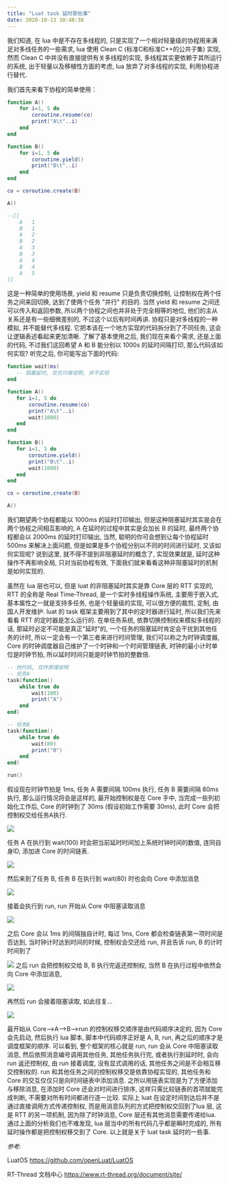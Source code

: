 ```yaml
---
title: "Luat task 延时那些事"
date: 2020-10-13 10:48:38
---
```


我们知道, 在 lua 中是不存在多线程的, 只是实现了一个相对轻量级的协程用来满足对多线任务的一些需求, lua 使用 Clean C (标准C和标准C++的公共子集) 实现, 然而 Clean C 中并没有直接提供有关多线程的实现, 多线程其实更依赖于其所运行的系统, 出于轻量以及移植性方面的考虑, lua 放弃了对多线程的实现, 利用协程进行替代.

我们首先来看下协程的简单使用：

```lua
function A()
    for i=1, 5 do
        coroutine.resume(co)
        print("A\t"..i)
    end
end

function B()
    for i=1, 5 do
        coroutine.yield()
        print("B\t"..i)
    end
end

co = coroutine.create(B)

A()

--[[
    A	1
    B	1
    A	2
    B	2
    A	3
    B	3
    A	4
    B	4
    A	5
]]
```

这是一种简单的使用场景, yield 和 resume 只是负责切换控制, 让控制权在两个任务之间来回切换, 达到了使两个任务 "并行" 的目的. 当然 yield 和 resume 之间还可以传入和返回参数, 所以两个协程之间也并非处于完全相等的地位, 他们的主从关系还是有一些细微差别的, 不过这个以后有时间再讲. 协程只是对多线程的一种模拟, 并不能替代多线程. 它把本该在一个地方实现的代码拆分到了不同任务, 这会让逻辑表述看起来更加清晰. 了解了基本使用之后, 我们现在来看个需求, 还是上面的代码, 不过我们这回希望 A 和 B 能分别以 1000s 的延时间隔打印, 那么代码该如何实现? 听完之后, 你可能写出下面的代码:

 ```lua
function wait(ms)
    -- 阻塞延时, 仅仅只做说明, 并不实现
end

function A()
    for i=1, 5 do
        coroutine.resume(co)
        print("A\t"..i)
        wait(1000)
    end
end

function B()
    for i=1, 5 do
        coroutine.yield()
        print("B\t"..i)
        wait(1000)
    end
end

co = coroutine.create(B)

A()
```
我们期望两个协程都能以 1000ms 的延时打印输出, 但是这种阻塞延时其实是会在两个协程之间相互影响的, A 在延时的过程中其实是会加长 B 的延时, 最终两个协程都会以 2000ms 的延时打印输出, 当然, 聪明的你可会想到让每个协程延时 500ms 来解决上面问题, 但是如果是多个协程分别以不同的时间进行延时, 又该如何实现呢? 说到这里, 就不得不提到非阻塞延时的概念了, 实现效果就是, 延时这种操作不再影响全局, 只对当前协程有效, 下面我们就来看看这种非阻塞延时的机制是如何实现的.

虽然在 lua 层也可以, 但是 luat 的非阻塞延时其实是靠 Core 层的 RTT 实现的, RTT 的全称是 Real Time-Thread, 是一个实时多线程操作系统, 主要用于嵌入式, 基本属性之一就是支持多任务, 也是个轻量级的实现, 可以很方便的裁剪, 定制, 由国人开发维护. luat 的 task 框架主要用到了其中的定时器进行延时, 所以我们先来看看 RTT 的定时器是怎么运行的. 在单任务系统, 依靠切换控制权来模拟多线程的话, 那延时必定不可能是真正"延时"的, 一个任务的阻塞延时肯定会干扰到其他任务的计时, 所以一定会有一个第三者来进行时间管理, 我们可以称之为时钟调度器, Core 的时钟调度器自己维护了一个时钟和一个时间管理链表, 时钟的最小计时单位是时钟节拍, 所以延时时间只能是时钟节拍的整数倍.
```lua
-- 伪代码, 仅作原理说明
-- 任务A
task(function()
    while true do
        wait(100)
        print("A")
    end
end)

-- 任务B
task(function()
    while true do
        wait(80)
        print("B")
    end
end)

run()
```

假设现在时钟节拍是 1ms, 任务 A 需要间隔 100ms 执行, 任务 B 需要间隔 80ms 执行, 那么运行情况将会是这样的, 最开始控制权是在 Core 手中, 当完成一些列初始化工作后, Core 的时钟到了 30ms (假设初始工作需要 30ms), 此时 Core 会把控制权交给任务A执行.　

![](http://openluat-luatcommunity.oss-cn-hangzhou.aliyuncs.com/images/20201013103134268_1.png)

任务 A 在执行到 wait(100) 时会把当前延时时间加上系统时钟时间的数值, 连同自身ID, 添加进 Core 的时间链表.

![](http://openluat-luatcommunity.oss-cn-hangzhou.aliyuncs.com/images/20201013103148716_2.png)



然后来到了任务 B, 任务 B 在执行到 wait(80) 时也会向 Core 中添加消息

![](http://openluat-luatcommunity.oss-cn-hangzhou.aliyuncs.com/images/20201013103201354_3.png)


接着会执行到 run, run 开始从 Core 中阻塞读取消息

![](http://openluat-luatcommunity.oss-cn-hangzhou.aliyuncs.com/images/20201013103213587_4.png)


之后 Core 会以 1ms 的间隔独自计时, 每过 1ms, Core 都会检查链表第一项时间是否达到, 当时钟计时达到时间的时候, 控制权会交还给 run, 并且告诉 run, B 的计时时间到了

![](http://openluat-luatcommunity.oss-cn-hangzhou.aliyuncs.com/images/20201013103248990_5.png)
之后 run 会把控制权交给 B, B 执行完返还控制权, 当然 B 在执行过程中依然会向 Core 中添加消息,

![](http://openluat-luatcommunity.oss-cn-hangzhou.aliyuncs.com/images/20201013103314271_678.png)


再然后 run 会接着阻塞读取, 如此往复...

![](http://openluat-luatcommunity.oss-cn-hangzhou.aliyuncs.com/images/20201013103332981_910.png)

最开始从 Core-->A-->B-->run 的控制权移交顺序是由代码顺序决定的, 因为 Core 会先启动, 然后执行 lua 脚本, 脚本中代码顺序正好是 A, B, run, 再之后的顺序才是调度框架的顺序. 可以看到, 整个框架的核心就是 run, run 会从 Core 中阻塞读取消息, 然后依照消息编号调用其他任务, 其他任务执行完, 或者执行到延时时, 会向 run 返还控制权, 由 run 接着调度, 没有显式调用的话, 其他任务之间是不会相互移交控制权的. run 和其他任务之间的控制权移交是依靠协程实现的, 其他任务和 Core 的交互仅仅只是向时间链表中添加消息. 之所以用链表实现是为了方便添加与移除消息, 在添加时 Core 还会对时间进行排序, 这样只需比较链表的首项就能完成判断, 不需要对所有时间都进行逐一比较.
实际上 luat 在设定时间到达后并不是通过直接调用方式传递控制权, 而是用消息队列的方式把控制权交回到了lua 层, 这是 RTT 的另一项机制, 因为除了时钟消息, Core 层还有其他消息需要传递给lua. 通过上面的分析我们也不难发现, lua 层当中的所有代码几乎都是瞬时完成的, 所有延时操作都是把控制权移交到了 Core. 以上就是关于 luat task 延时的一些事.

*参考:*

LuatOS https://github.com/openLuat/LuatOS

RT-Thread 文档中心 https://www.rt-thread.org/document/site/

